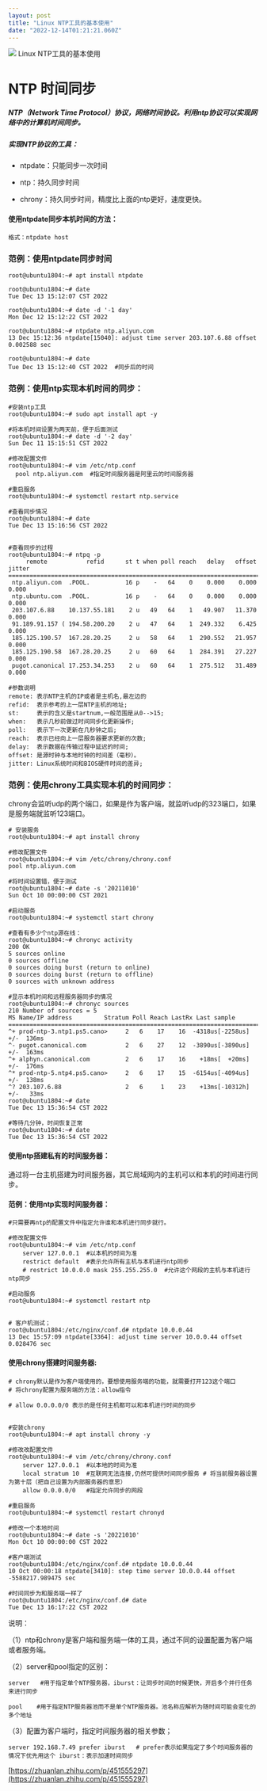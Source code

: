 ```yaml
---
layout: post
title: "Linux NTP工具的基本使用"
date: "2022-12-14T01:21:21.060Z"
---
```

![](/skins/bj2008/images/fire.gif) Linux NTP工具的基本使用

NTP 时间同步
========

##### NTP（Network Time Protocol）协议，网络时间协议。利用ntp协议可以实现网络中的计算机时间同步。

##### 实现NTP协议的工具：

*   ntpdate：只能同步一次时间
    
*   ntp：持久同步时间
    
*   chrony：持久同步时间，精度比上面的ntp更好，速度更快。
    

#### 使用ntpdate同步本机时间的方法：

    格式：ntpdate host 
    

### 范例：使用ntpdate同步时间

    root@ubuntu1804:~# apt install ntpdate
    
    root@ubuntu1804:~# date 
    Tue Dec 13 15:12:07 CST 2022
    
    root@ubuntu1804:~# date -d '-1 day'
    Mon Dec 12 15:12:22 CST 2022
    
    root@ubuntu1804:~# ntpdate ntp.aliyun.com
    13 Dec 15:12:36 ntpdate[15040]: adjust time server 203.107.6.88 offset 0.002588 sec
    
    root@ubuntu1804:~# date 
    Tue Dec 13 15:12:40 CST 2022  #同步后的时间
    

### 范例：使用ntp实现本机时间的同步：

    #安装ntp工具
    root@ubuntu1804:~# sudo apt install apt -y
    
    #将本机时间设置为两天前，便于后面测试
    root@ubuntu1804:~# date -d '-2 day'
    Sun Dec 11 15:15:51 CST 2022
    
    #修改配置文件
    root@ubuntu1804:~# vim /etc/ntp.conf 
      pool ntp.aliyun.com  #指定时间服务器是阿里云的时间服务器
    
    #重启服务
    root@ubuntu1804:~# systemctl restart ntp.service
    
    #查看同步情况
    root@ubuntu1804:~# date 
    Tue Dec 13 15:16:56 CST 2022
    
    
    #查看同步的过程
    root@ubuntu1804:~# ntpq -p
         remote           refid      st t when poll reach   delay   offset  jitter
    ==============================================================================
     ntp.aliyun.com  .POOL.          16 p    -   64    0    0.000    0.000   0.000
     ntp.ubuntu.com  .POOL.          16 p    -   64    0    0.000    0.000   0.000
     203.107.6.88    10.137.55.181    2 u   49   64    1   49.907   11.370   0.000
     91.189.91.157 ( 194.58.200.20    2 u   47   64    1  249.332    6.425   0.000
     185.125.190.57  167.28.20.25     2 u   58   64    1  290.552   21.957   0.000
     185.125.190.58  167.28.20.25     2 u   60   64    1  284.391   27.227   0.000
     pugot.canonical 17.253.34.253    2 u   60   64    1  275.512   31.489   0.000
    
    #参数说明
    remote: 表示NTP主机的IP或者是主机名,最左边的
    refid:  表示参考的上一层NTP主机的地址;
    st:     表示的含义是startnum,一般范围是从0-->15;
    when:   表示几秒前做过时间同步化更新操作;
    poll:   表示下一次更新在几秒钟之后;
    reach:  表示已经向上一层服务器要求更新的次数;
    delay:  表示数据在传输过程中延迟的时间;
    offset: 是源时钟与本地时钟的时间差（毫秒）。
    jitter: Linux系统时间和BIOS硬件时间的差异;
    

### 范例：使用chrony工具实现本机的时间同步：

chrony会监听udp的两个端口，如果是作为客户端，就监听udp的323端口，如果是服务端就监听123端口。

    # 安装服务
    root@ubuntu1804:~# apt install chrony
    
    #修改配置文件
    root@ubuntu1804:~# vim /etc/chrony/chrony.conf
    pool ntp.aliyun.com
    
    #将时间设置错，便于测试
    root@ubuntu1804:~# date -s '20211010'
    Sun Oct 10 00:00:00 CST 2021
    
    #启动服务
    root@ubuntu1804:~# systemctl start chrony
    
    #查看有多少个ntp源在线：
    root@ubuntu1804:~# chronyc activity 
    200 OK
    5 sources online
    0 sources offline
    0 sources doing burst (return to online)
    0 sources doing burst (return to offline)
    0 sources with unknown address
    
    #显示本机时间和远程服务器同步的情况
    root@ubuntu1804:~# chronyc sources
    210 Number of sources = 5
    MS Name/IP address         Stratum Poll Reach LastRx Last sample               
    ===============================================================================
    ^+ prod-ntp-3.ntp1.ps5.cano>     2   6    17    16  -4318us[-2258us] +/-  136ms
    ^- pugot.canonical.com           2   6    27    12  -3890us[-3890us] +/-  163ms
    ^+ alphyn.canonical.com          2   6    17    16    +18ms[  +20ms] +/-  176ms
    ^* prod-ntp-5.ntp4.ps5.cano>     2   6    17    15  -6154us[-4094us] +/-  138ms
    ^? 203.107.6.88                  2   6     1    23    +13ms[-10312h] +/-   33ms
    root@ubuntu1804:~# date 
    Tue Dec 13 15:36:54 CST 2022
    
    #等待几分钟，时间恢复正常
    root@ubuntu1804:~# date 
    Tue Dec 13 15:36:54 CST 2022
    

#### 使用ntp搭建私有的时间服务器：

通过将一台主机搭建为时间服务器，其它局域网内的主机可以和本机的时间进行同步。

#### 范例：使用ntp实现时间服务器：

    #只需要再ntp的配置文件中指定允许谁和本机进行同步就行。
    
    #修改配置文件
    root@ubuntu1804:~# vim /etc/ntp.conf 
    	server 127.0.0.1  #以本机的时间为准
    	restrict default  #表示允许所有主机与本机进行ntp同步
    	# restrict 10.0.0.0 mask 255.255.255.0  #允许这个网段的主机与本机进行ntp同步
    
    #启动服务
    root@ubuntu1804:~# systemctl restart ntp
    
    
    # 客户机测试；
    root@ubuntu1804:/etc/nginx/conf.d# ntpdate 10.0.0.44
    13 Dec 15:57:09 ntpdate[3364]: adjust time server 10.0.0.44 offset 0.028476 sec
    

#### 使用chrony搭建时间服务器:

    # chrony默认是作为客户端使用的，要想使用服务端的功能，就需要打开123这个端口
    # 将chrony配置为服务端的方法：allow指令
    
    # allow 0.0.0.0/0 表示的是任何主机都可以和本机进行时间的同步
    

    #安装chrony
    root@ubuntu1804:~# apt install chrony -y
    
    #修改改配置文件
    root@ubuntu1804:~# vim /etc/chrony/chrony.conf
        server 127.0.0.1  #以本地的时间为准
        local stratum 10  #互联网无法连接,仍然可提供时间同步服务 # 将当前服务器设置为第十层（把自己设置为内部服务器的意思）
        allow 0.0.0.0/0   #指定允许同步的网段
     
    #重启服务
    root@ubuntu1804:~# systemctl restart chronyd
    
    #修改一个本地时间
    root@ubuntu1804:~# date -s '20221010'
    Mon Oct 10 00:00:00 CST 2022
    
    #客户端测试
    root@ubuntu1804:/etc/nginx/conf.d# ntpdate 10.0.0.44
    10 Oct 00:00:18 ntpdate[3410]: step time server 10.0.0.44 offset -5588217.989475 sec
    
    #时间同步为和服务端一样了
    root@ubuntu1804:/etc/nginx/conf.d# date 
    Tue Dec 13 16:17:22 CST 2022
    

说明：

（1）ntp和chrony是客户端和服务端一体的工具，通过不同的设置配置为客户端或者服务端。

（2）server和pool指定的区别：

    server   #用于指定单个NTP服务器，iburst：让同步时间的时候更快，开启多个并行任务来进行同步
     
    pool    #用于指定NTP服务器池而不是单个NTP服务器。池名称应解析为随时间可能会变化的多个地址
    

（3）配置为客户端时，指定时间服务器的相关参数；

    server 192.168.7.49 prefer iburst   # prefer表示如果指定了多个时间服务器的情况下优先用这个 iburst：表示加速时间同步
    

[https://zhuanlan.zhihu.com/p/451555297](https://zhuanlan.zhihu.com/p/451555297)